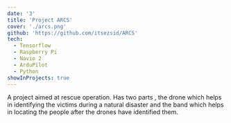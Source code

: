 ```yaml
---
date: '3'
title: 'Project ARCS'
cover: './arcs.png'
github: 'https://github.com/itsezsid/ARCS'
tech:
  - Tensorflow
  - Raspberry Pi
  - Navio 2
  - ArduPilot
  - Python
showInProjects: true
---
```


A project aimed at rescue operation. Has two parts , the drone which helps in identifying the victims during a natural disaster and the band which helps in locating the people after the drones have identified them.
